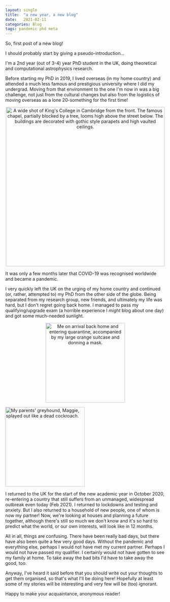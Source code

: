 ```yaml
---
layout: single
title:  "a new year, a new blog"
date:   2021-02-11
categories: Blog
tags: pandemic phd meta
---
```


<p>So, first post of a new blog!</p>

<p>I should probably start by giving a pseudo-introduction...</p>

<p>I'm a 2nd year (out of 3-4) year PhD student in the UK, doing theoretical and
computational astrophysics research.</p>

<p>Before starting my PhD in 2019, I lived overseas (in my home country) and
attended a much less famous and prestigious university where I did my undergrad.
Moving from that environment to the one I'm now in was a big challenge, not just
from the cultural changes but also from the logistics of moving overseas as a
lone 20-something for the first time!</p>

<p align="center">
<img src="{{ site.url }}{{ site.baseurl }}/assets/images/kings-college.jpg" alt="A wide shot of King's College in Cambridge from the front. The famous chapel, partially blocked by a tree, looms high above the street below. The buildings are decorated with gothic style parapets and high vaulted ceilings." width="500">
</p>

<p>It was only a few months later that COVID-19 was recognised worldwide and became
a pandemic.</p>

<p>I very quickly left the UK on the urging of my home country and continued (or,
rather, attempted to) my PhD from the other side of the globe. Being separated
from my research group, new friends, and ultimately my life was hard, but I
don't regret going back home. I managed to pass my qualifying/upgrade exam (a
horrible experience I <em>might</em> blog about one day) and got some much-needed
sunlight.</p>

<p align="center">
<img src="{{ site.url }}{{ site.baseurl }}/assets/images/perth-aus-quarantine.jpg" alt="Me on arrival back home and entering quarantine, accompanied by my large orange suitcase and donning a mask." width="250">

<img src="{{ site.url }}{{ site.baseurl }}/assets/images/perth-aus-dog.jpg" alt="My parents'
greyhound, Maggie, splayed out like a dead cockroach." width="250">
</p>

<p>I returned to the UK for the start of the new academic year in October 2020,
re-entering a country that still suffers from an unmanaged, widespread outbreak
even today (Feb 2021). I returned to lockdowns and testing and anxiety. But I
also returned to a household of new people, one of whom is now my partner!
Now, we're looking at houses and planning a future together, although there's
still so much we don't know and it's so hard to predict what the world, or our
own interests, will look like in 12 months.</p>

<p>All in all, things are confusing. There have been really bad days, but there
have also been quite a few very good days. Without the pandemic and everything
else, perhaps I would not have met my current partner. Perhaps I would not have
passed my qualifier. I certainly would not have gotten to see my family at home.
To take away the bad bits I'd have to take away the good, too.</p>

<p>Anyway, I've heard it said before that you should write out your thoughts to get
them organised, so that's what I'll be doing here! Hopefully at least some of my
stories will be interesting and very few will be (too) ignorant.</p>

<p>Happy to make your acquaintance, anonymous reader!</p>
